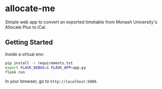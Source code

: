 # allocate-me

Simple web app to convert an exported timetable from Monash University's Allocate Plus to iCal.

## Getting Started

Inside a virtual env:

```bash
pip install -r requirements.txt
export FLASK_DEBUG=1 FLASK_APP=app.py
flask run
```

In your browser, go to `http://localhost:5000`.
